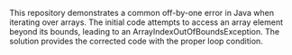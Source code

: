 This repository demonstrates a common off-by-one error in Java when iterating over arrays. The initial code attempts to access an array element beyond its bounds, leading to an ArrayIndexOutOfBoundsException. The solution provides the corrected code with the proper loop condition.